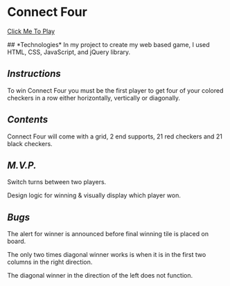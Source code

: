 # Connect Four

<a href='https://dylancoleman33.github.io/Connect_Four/'>Click Me To Play </a> 

<Enter>
## *Technologies*
In my project to create my web based game, I used HTML, CSS, JavaScript, and jQuery library. 

## *Instructions*
<Enter>
To win Connect Four you must be the first player to get four of your colored checkers in a row either horizontally, vertically or diagonally. 

## *Contents*
Connect Four will come with a grid, 2 end supports, 21 red checkers and 21 black checkers.

## *M.V.P.*
Switch turns between two players.
<p>Design logic for winning & visually display which player won.

## *Bugs*
The alert for winner is announced before final winning tile is placed on board. 
<p>
The only two times diagonal winner works is when it is in the first two columns in the right direction. 
<p>
The diagonal winner in the direction of the left does not function. 
<p>

